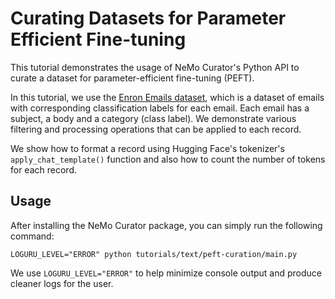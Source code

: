 # Curating Datasets for Parameter Efficient Fine-tuning

This tutorial demonstrates the usage of NeMo Curator's Python API to curate a dataset for
parameter-efficient fine-tuning (PEFT).

In this tutorial, we use the [Enron Emails dataset](https://huggingface.co/datasets/neelblabla/enron_labeled_emails_with_subjects-llama2-7b_finetuning),
which is a dataset of emails with corresponding classification labels for each email. Each email has
a subject, a body and a category (class label). We demonstrate various filtering and processing
operations that can be applied to each record.

We show how to format a record using Hugging Face's tokenizer's `apply_chat_template()` function and
also how to count the number of tokens for each record.

## Usage
After installing the NeMo Curator package, you can simply run the following command:
```
LOGURU_LEVEL="ERROR" python tutorials/text/peft-curation/main.py
```

We use `LOGURU_LEVEL="ERROR"` to help minimize console output and produce cleaner logs for the user.
